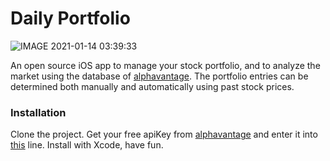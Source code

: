 # Daily Portfolio
![IMAGE 2021-01-14 03:39:33](https://user-images.githubusercontent.com/50481847/104537532-6b0bb580-561a-11eb-92a6-2674d625cf98.jpg)

An open source iOS app to manage your stock portfolio, and to analyze the market using the database of [alphavantage](https://www.alphavantage.co). The portfolio entries can be determined both manually and automatically using past stock prices.

### Installation

Clone the project. Get your free apiKey from [alphavantage](https://www.alphavantage.co) and enter it into [this](https://github.com/khashabri/Daily-Portfolio/blob/091fae5afaab9ecf5faaa07e0835e8989fad1d81/Daily%20Portfolio/Functions.swift#L61) line. Install with Xcode, have fun.
